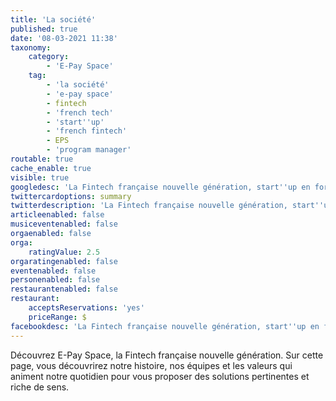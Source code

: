 ```yaml
---
title: 'La société'
published: true
date: '08-03-2021 11:38'
taxonomy:
    category:
        - 'E-Pay Space'
    tag:
        - 'la société'
        - 'e-pay space'
        - fintech
        - 'french tech'
        - 'start''up'
        - 'french fintech'
        - EPS
        - 'program manager'
routable: true
cache_enable: true
visible: true
googledesc: 'La Fintech française nouvelle génération, start''up en forte croissance qui conçoit pour vous des programmes de paiement sur-mesure !'
twittercardoptions: summary
twitterdescription: 'La Fintech française nouvelle génération, start''up en forte croissance qui conçoit pour vous des programmes de paiement sur-mesure !'
articleenabled: false
musiceventenabled: false
orgaenabled: false
orga:
    ratingValue: 2.5
orgaratingenabled: false
eventenabled: false
personenabled: false
restaurantenabled: false
restaurant:
    acceptsReservations: 'yes'
    priceRange: $
facebookdesc: 'La Fintech française nouvelle génération, start''up en forte croissance qui conçoit pour vous des programmes de paiement sur-mesure !'
---
```


Découvrez E-Pay Space, la Fintech française nouvelle génération. Sur cette page, vous découvrirez notre histoire, nos équipes et les valeurs qui animent notre quotidien pour vous proposer des solutions pertinentes et riche de sens. 